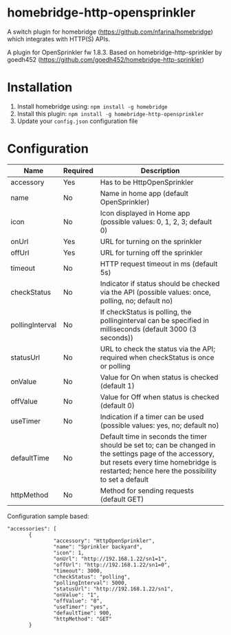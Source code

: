 # homebridge-http-opensprinkler
A switch plugin for homebridge (https://github.com/nfarina/homebridge) which integrates with HTTP(S) APIs.

A plugin for OpenSprinkler fw 1.8.3.
Based on homebridge-http-sprinkler by goedh452 (https://github.com/goedh452/homebridge-http-sprinkler)


# Installation

1. Install homebridge using: `npm install -g homebridge`
2. Install this plugin: `npm install -g homebridge-http-opensprinkler`
3. Update your `config.json` configuration file

# Configuration

Name             | Required    | Description
---------------- | ----------- | --------------------------------------------
accessory        | Yes         | Has to be HttpOpenSprinkler
name             | No          | Name in home app (default OpenSprinkler)
icon             | No          | Icon displayed in Home app (possible values: 0, 1, 2, 3; default 0)
onUrl            | Yes         | URL for turning on the sprinkler
offUrl           | Yes         | URL for turning off the sprinkler
timeout          | No          | HTTP request timeout in ms (default 5s)
checkStatus      | No          | Indicator if status should be checked via the API (possible values: once, polling, no; default no)
pollingInterval  | No          | If checkStatus is polling, the pollinginterval can be specified in milliseconds (default 3000 (3 seconds))
statusUrl        | No          | URL to check the status via the API; required when checkStatus is once or polling
onValue          | No          | Value for On when status is checked (default 1)
offValue         | No          | Value for Off when status is checked (default 0)
useTimer         | No          | Indication if a timer can be used (possible values: yes, no; default no)
defaultTime      | No          | Default time in seconds the timer should be set to; can be changed in the settings page of the accessory, but resets every time homebridge is restarted; hence here the possibility to set a default
httpMethod       | No          | Method for sending requests (default GET)



Configuration sample based:

 ``` 
"accessories": [ 
        {
                "accessory": "HttpOpenSprinkler",
                "name": "Sprinkler backyard",
                "icon": 1,
                "onUrl": "http://192.168.1.22/sn1=1",
                "offUrl": "http://192.168.1.22/sn1=0",
                "timeout": 3000,
                "checkStatus": "polling",
                "pollingInterval": 5000,
                "statusUrl": "http://192.168.1.22/sn1",
                "onValue": "1",
                "offValue": "0",
                "useTimer": "yes",
                "defaultTime": 900,
                "httpMethod": "GET"
        }
```    
